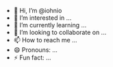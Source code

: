 - 👋 Hi, I’m @iohnio
- 👀 I’m interested in ...
- 🌱 I’m currently learning ...
- 💞️ I’m looking to collaborate on ...
- 📫 How to reach me ...
- 😄 Pronouns: ...
- ⚡ Fun fact: ...

<!---
iohnio/iohnio is a ✨ special ✨ repository because its `README.md` (this file) appears on your GitHub profile.
You can click the Preview link to take a look at your changes.
--->
